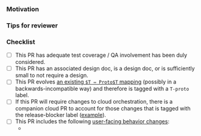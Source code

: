 <!--
Describe the contents of the PR briefly but completely.

If you write detailed commit messages, it is acceptable to copy/paste them
here, or write "see commit messages for details." If there is only one commit
in the PR, GitHub will have already added its commit message above.
-->

### Motivation

<!--
Which of the following best describes the motivation behind this PR?

  * This PR fixes a recognized bug.

    [Ensure issue is linked somewhere.]

  * This PR adds a known-desirable feature.

    [Ensure issue is linked somewhere.]

  * This PR fixes a previously unreported bug.

    [Describe the bug in detail, as if you were filing a bug report.]

  * This PR adds a feature that has not yet been specified.

    [Write a brief specification for the feature, including justification
     for its inclusion in Materialize, as if you were writing the original
     feature specification.]

   * This PR refactors existing code.

    [Describe what was wrong with the existing code, if it is not obvious.]
-->

### Tips for reviewer

<!--
Leave some tips for your reviewer, like:

    * The diff is much smaller if viewed with whitespace hidden.
    * [Some function/module/file] deserves extra attention.
    * [Some function/module/file] is pure code movement and only needs a skim.

Delete this section if no tips.
-->

### Checklist

- [ ] This PR has adequate test coverage / QA involvement has been duly considered.
- [ ] This PR has an associated design doc, is a design doc, or is sufficiently small to not require a design.
  <!-- Reference the design in the description. -->
- [ ] This PR evolves [an existing `$T ⇔ Proto$T` mapping](https://github.com/MaterializeInc/materialize/blob/main/doc/developer/command-and-response-binary-encoding.md) (possibly in a backwards-incompatible way) and therefore is tagged with a `T-proto` label.
- [ ] If this PR will require changes to cloud orchestration, there is a companion cloud PR to account for those changes that is tagged with the release-blocker label ([example](https://github.com/MaterializeInc/cloud/pull/5021)).
  <!-- Ask in #team-cloud on Slack if you need help preparing the cloud PR. -->
- [ ] This PR includes the following [user-facing behavior changes](https://github.com/MaterializeInc/materialize/blob/main/doc/developer/guide-changes.md#what-changes-require-a-release-note):
  - <!-- Add release notes here or explicitly state that there are no user-facing behavior changes. -->
